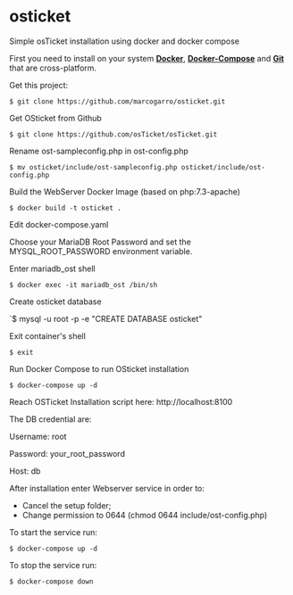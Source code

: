 # osticket
Simple osTicket installation using docker and docker compose

First you need to install on your system **[Docker](https://www.docker.com/get-started)**, **[Docker-Compose](https://docs.docker.com/compose/install/)** and **[Git](https://git-scm.com/downloads)** that are cross-platform.

Get this project:

`$ git clone https://github.com/marcogarro/osticket.git`

Get OSticket from Github

`$ git clone https://github.com/osTicket/osTicket.git`

Rename ost-sampleconfig.php in ost-config.php

`$ mv osticket/include/ost-sampleconfig.php osticket/include/ost-config.php`

Build the WebServer Docker Image (based on php:7.3-apache)

`$ docker build -t osticket .`

Edit docker-compose.yaml

Choose your MariaDB Root Password and set the MYSQL_ROOT_PASSWORD environment variable.

Enter mariadb_ost shell

`$ docker exec -it mariadb_ost /bin/sh`

Create osticket database

`$ mysql -u root -p -e "CREATE DATABASE osticket"

Exit container's shell

`$ exit`

Run Docker Compose to run OSticket installation

`$ docker-compose up -d`

Reach OSTicket Installation script here: http://localhost:8100

The DB credential are: 

Username: root

Password: your_root_password

Host: db

After installation enter Webserver service in order to: 

- Cancel the setup folder; 
- Change permission to 0644 (chmod 0644 include/ost-config.php)

To start the service run: 

`$ docker-compose up -d`

To stop the service run:

`$ docker-compose down`
